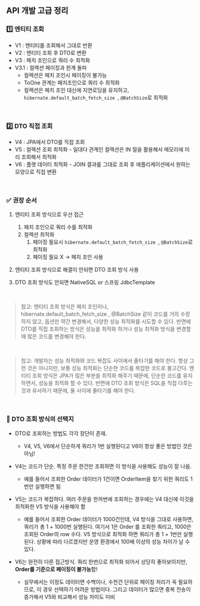 ## API 개발 고급 정리


### 1️⃣ 엔티티 조회
- V1 : 엔티티를 조회해서 그대로 반환
- V2 : 엔티티 조회 후 DTO로 변환
- V3 : 페치 조인으로 쿼리 수 최적화
- V3.1 : 컬렉션 페이징과 한계 돌파
    - 컬렉션은 페치 조인시 페이징이 불가능
    - ToOne 관계는 페치조인으로 쿼리 수 최적화
    - 컬렉션은 페치 조인 대신에 지연로딩을 유지하고, ```hibernate.default_batch_fetch_size ```, ```@BatchSize```로 최적화

<br>

### 2️⃣ DTO 직접 조회
- V4 : JPA에서 DTO를 직접 조회
- V5 : 컬렉션 조회 최적화 - 일대다 관계인 컬렉션은 IN 절을 활용해서 메모리에 미리 조회해서 최적화 
- V6 : 플랫 데이터 최적화 - JOIN 결과를 그대로 조회 후 애플리케이션에서 원하는 모양으로 직접 변환

<BR>

### ✅ 권장 순서

1. 엔티티 조회 방식으로 우선 접근
    1. 페치 조인으로 쿼리 수를 최적화
    2. 컬렉션 최적화
        1. 페이징 필요시 ```hibernate.default_batch_fetch_size ```, ```@BatchSize```로 최적화
        2. 페이징 필요 X -> 페치 조인 사용

2. 엔티티 조회 방식으로 해결이 안되면 DTO 조회 방식 사용
3. DTO 조회 방식도 안되면 NativeSQL or 스프링 JdbcTemplate


<br>

> 참고: 엔티티 조회 방식은 페치 조인이나, hibernate.default_batch_fetch_size , @BatchSize 같이
코드를 거의 수정하지 않고, 옵션만 약간 변경해서, 다양한 성능 최적화를 시도할 수 있다. 반면에 DTO를
직접 조회하는 방식은 성능을 최적화 하거나 성능 최적화 방식을 변경할 때 많은 코드를 변경해야 한다.

<br>

> 참고: 개발자는 성능 최적화와 코드 복잡도 사이에서 줄타기를 해야 한다. 항상 그런 것은 아니지만, 보통
성능 최적화는 단순한 코드를 복잡한 코드로 몰고간다.
> 엔티티 조회 방식은 JPA가 많은 부분을 최적화 해주기 때문에, 단순한 코드를 유지하면서, 성능을 최적화 할
수 있다.
> 반면에 DTO 조회 방식은 SQL을 직접 다루는 것과 유사하기 때문에, 둘 사이에 줄타기를 해야 한다.

<br>

### 📌 DTO 조회 방식의 선택지
- DTO로 조회하는 방법도 각각 장단이 존재.
    - V4, V5, V6에서 단순하게 쿼리가 1번 실행된다고 V6이 항상 좋은 방법인 것은 아님!

- V4는 코드가 단순. 특정 주문 한건만 조회하면 이 방식을 사용해도 성능이 잘 나옴. 
    - 예를 들어서 조회한 Order 데이터가 1건이면 OrderItem을 찾기 위한 쿼리도 1번만 실행하면 됨

- V5는 코드가 복잡하다. 여러 주문을 한꺼번에 조회하는 경우에는 V4 대신에 이것을 최적화한 V5 방식을 사용해야 함
    - 예를 들어서 조회한 Order 데이터가 1000건인데, V4 방식을 그대로 사용하면, 쿼리가 총 1 + 1000번 실행된다. 여기서 1은 Order 를 조회한 쿼리고, 1000은 조회된 Order의 row 수다. V5  방식으로 최적화 하면 쿼리가 총 1 + 1번만 실행된다. 상황에 따라 다르겠지만 운영 환경에서 100배 이상의 성능 차이가 날 수 있다.

- V6는 완전히 다른 접근방식. 쿼리 한번으로 최적화 되어서 상당히 좋아보이지만, **Order를 기준으로 페이징이 불가능**함!
    - 실무에서는 이정도 데이터면 수백이나, 수천건 단위로 페이징 처리가 꼭 필요하므로, 이 경우 선택하기 어려운 방법이다. 그리고 데이터가 많으면 중복 전송이 증가해서 V5와 비교해서 성능 차이도 미비